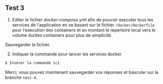 ## Test 3

1. Editer le fichier *docker-compose.yml* afin de pouvoir executer tous les services de l'application en se basant sur le fichier `/docker/Dockerfile` pour l'execution des containers et en montant le repertoire local vers le volume du/des containers pour plus de simplicité.

Sauvegarder le fichier.

2. Indiquer la commande pour lancer les services docker
```bash
$ Insérer la commande ici
```

Merci, vous pouvez maintenant sauvegarder vos réponses et basculer sur la branche `test-4`.
